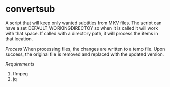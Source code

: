 # convertsub
A script that will keep only wanted subtitles from MKV files.  The script can have a set DEFAULT_WORKINGDIRECTOY so when it is called it will work with that space.
If called with a directory path, it will process the items in that location.

*Process*
When processing files, the changes are written to a temp file. Upon success, the original file is removed and replaced with the updated version.

*Requirements*

1. ffmpeg
2. jq
